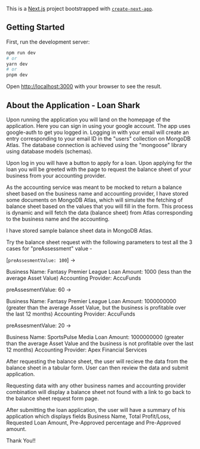 This is a [Next.js](https://nextjs.org/) project bootstrapped with [`create-next-app`](https://github.com/vercel/next.js/tree/canary/packages/create-next-app).

## Getting Started

First, run the development server:

```bash
npm run dev
# or
yarn dev
# or
pnpm dev
```

Open [http://localhost:3000](http://localhost:3000) with your browser to see the result.

## About the Application - Loan Shark

Upon running the application you will land on the homepage of the application. Here you can sign in using your google account.
The app uses google-auth to get you logged in. Logging in with your email will create an entry corresponding to your email ID in the "users" collection on MongoDB Atlas. The database connection is achieved using the "mongoose" library using database models (schemas).

Upon log in you will have a button to apply for a loan. Upon applying for the loan you will be greeted with the page to request the balance sheet of your business from your accounting provider.

As the accounting service was meant to be mocked to return a balance sheet based on the business name and accounting provider, I have stored some documents on MongoDB Atlas, which will simulate the fetching of balance sheet based on the values that you will fill in the form. This process is dynamic and will fetch the data (balance sheet) from Atlas corresponding to the business name and the accounting.

I have stored sample balance sheet data in MongoDB Atlas.

Try the balance sheet request with the following parameters to test all the 3 cases for "preAssessment" value -

[`preAssesmentValue: 100`] ->

Business Name: Fantasy Premier League
Loan Amount: 1000 (less than the average Asset Value)
Accounting Provider: AccuFunds

preAssesmentValue: 60 ->

Business Name: Fantasy Premier League
Loan Amount: 1000000000 (greater than the average Asset Value, but the business is profitable over the last 12 months)
Accounting Provider: AccuFunds

preAssesmentValue: 20 -> 

Business Name: SportsPulse Media
Loan Amount: 1000000000 (greater than the average Asset Value and the business is not profitable over the last 12 months)
Accounting Provider: Apex Financial Services

After requesting the balance sheet, the user will recieve the data from the balance sheet in a tabular form. User can then review the data and submit application.

Requesting data with any other business names and accounting provider combination will display a balance sheet not found with a link to go back to the balance sheet request form page.

After submitting the loan application, the user will have a summary of his application which displays fields Business Name, Total Profit/Loss, Requested Loan Amount, Pre-Approved percentage and Pre-Approved amount.

Thank You!!


